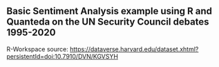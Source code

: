 ## Basic Sentiment Analysis example using R and Quanteda on the UN Security Council debates 1995-2020
R-Workspace source: https://dataverse.harvard.edu/dataset.xhtml?persistentId=doi:10.7910/DVN/KGVSYH